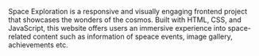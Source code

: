 Space Exploration is a responsive and visually engaging frontend project that showcases the wonders of the cosmos. 
Built with HTML, CSS, and JavaScript, this website offers users an immersive experience into space-related content such as information of speace events, image gallery, achievements etc.
